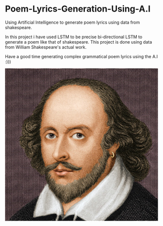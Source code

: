 # Poem-Lyrics-Generation-Using-A.I
Using Artificial Intelligence to generate poem lyrics using data from shakespeare.

In this project i have used LSTM to be precise bi-directional LSTM to generate a poem like that of shakespeare. This project is done using data from William Shakespeare's actual work. 

Have a good time generating complex grammatical poem lyrics using the A.I :)))

![](Images/william_shakespeare.jpg)
